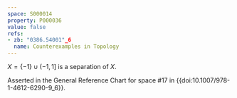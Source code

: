 ```yaml
---
space: S000014
property: P000036
value: false
refs:
- zb: "0386.54001"_6
  name: Counterexamples in Topology
---
```


$X = \{-1\} \cup (-1,1]$ is a separation of $X$.

Asserted in the General Reference Chart for space #17 in
{{doi:10.1007/978-1-4612-6290-9_6}}.
